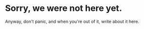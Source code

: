 <link rel="stylesheet" href="/css/markdown.css"></link>

# Sorry, we were not here yet.

Anyway, don't panic, and when you're out of it, write about it here.


